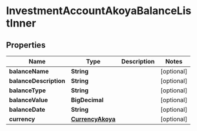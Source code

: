 

# InvestmentAccountAkoyaBalanceListInner


## Properties

| Name | Type | Description | Notes |
|------------ | ------------- | ------------- | -------------|
|**balanceName** | **String** |  |  [optional] |
|**balanceDescription** | **String** |  |  [optional] |
|**balanceType** | **String** |  |  [optional] |
|**balanceValue** | **BigDecimal** |  |  [optional] |
|**balanceDate** | **String** |  |  [optional] |
|**currency** | [**CurrencyAkoya**](CurrencyAkoya.md) |  |  [optional] |



